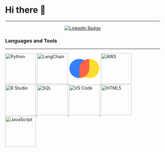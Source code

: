 # Hi there 👋
---
<div align="center">
    <a href="https://www.linkedin.com/in/arunwidjaja/">
        <img src="https://img.shields.io/badge/LinkedIn-%230077B5.svg?style=for-the-badge&logo=linkedin&logoColor=white" alt="LinkedIn Badge">
    </a>
</div>

### Languages and Tools
---
<!-- Python -->
<a href="https://github.com/arunwidjaja" target="_blank">
    <img src="https://cdn.jsdelivr.net/gh/devicons/devicon@latest/icons/python/python-original-wordmark.svg" 
         width="100" 
         height="100" 
         title="Python" />
</a>

<!-- LangChain -->
<a href="https://github.com/arunwidjaja" target="_blank">
    <img src="https://raw.githubusercontent.com/langchain-ai/.github/main/profile/logo-light.svg#gh-dark-mode-only" 
         width="100" 
         height="100" 
         title="LangChain" />
</a>

<!-- ChromaDB -->
<a href="https://github.com/arunwidjaja" target="_blank">
    <img src="https://raw.githubusercontent.com/arunwidjaja/arunwidjaja/0fbe343267a34d1070e3561b5ca6df8fe48a88fd/images/ChromaDB_transparent.svg" 
         width="100" 
         height="100" 
         title="ChromaDB" />
</a>

<!-- AWS -->
<a href="https://github.com/arunwidjaja" target="_blank">
    <img src="https://cdn.jsdelivr.net/gh/devicons/devicon@latest/icons/amazonwebservices/amazonwebservices-plain-wordmark.svg" 
         width="100" 
         height="100" 
         title="AWS" />
</a>

<!-- R Studio -->
<a href="https://github.com/arunwidjaja" target="_blank">
    <img src="https://cdn.jsdelivr.net/gh/devicons/devicon@latest/icons/rstudio/rstudio-original.svg" 
         width="100" 
         height="100" 
         title="R Studio" />
</a>

<!-- SQL -->
<a href="https://github.com/arunwidjaja" target="_blank">
    <img src="https://cdn.jsdelivr.net/gh/devicons/devicon@latest/icons/azuresqldatabase/azuresqldatabase-original.svg" 
         width="100" 
         height="100" 
         title="SQL" />
</a>

<!-- VS Code -->
<a href="https://github.com/arunwidjaja" target="_blank">
    <img src="https://cdn.jsdelivr.net/gh/devicons/devicon@latest/icons/vscode/vscode-original-wordmark.svg" 
         width="100" 
         height="100" 
         title="VS Code" />
</a>

<!-- HTML5 -->
<a href="https://github.com/arunwidjaja" target="_blank">
    <img src="https://cdn.jsdelivr.net/gh/devicons/devicon@latest/icons/html5/html5-plain-wordmark.svg" 
         width="100" 
         height="100" 
         title="HTML5" />
</a>

<!-- JavaScript -->
<a href="https://github.com/arunwidjaja" target="_blank">
    <img src="https://cdn.jsdelivr.net/gh/devicons/devicon@latest/icons/javascript/javascript-original.svg" 
         width="100" 
         height="100" 
         title="JavaScript" />
</a>






















<!--
**arunwidjaja/arunwidjaja** is a ✨ _special_ ✨ repository because its `README.md` (this file) appears on your GitHub profile.

Here are some ideas to get you started:

- 🔭 I’m currently working on ...
- 🌱 I’m currently learning ...
- 👯 I’m looking to collaborate on ...
- 🤔 I’m looking for help with ...
- 😄 Pronouns: ...
- ⚡ Fun fact: ...
- 💬 Ask me about ...
- 📫 How to reach me: ...


Badge Template:
<a href="https://github.com/arunwidjaja" target="_blank">
    <img src="https://raw.githubusercontent.com/arunwidjaja/arunwidjaja/0fbe343267a34d1070e3561b5ca6df8fe48a88fd/images/ChromaDB_transparent.svg" width=100 height=100/>
</a>

<img src="https://user-images.githubusercontent.com/891664/227103090-6624bf7d-9524-4e05-9d2c-c28d5d451481.png" alt="Chroma logo">

-->

